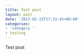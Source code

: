 ```yaml
---
title: Test post
layout: post
date: '2017-02-23T17:33:45+00:00'
categories:
- 'category '
- testing
---
```

Test post